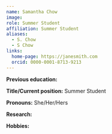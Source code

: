 ```yaml
---
name: Samantha Chow
image: 
role: Summer Student
affiliation: Summer Student
aliases:
  - S. Chow
  - S Chow
links:
  home-page: https://janesmith.com
  orcid: 0000-0001-8713-9213
---
```

**Previous education:** 

**Title/Current position:** 
Summer Student

**Pronouns:** She/Her/Hers 

**Research:** 

**Hobbies:**
